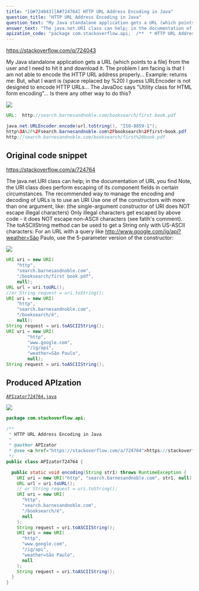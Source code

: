 ```yaml
---
title: "[Q#724043][A#724764] HTTP URL Address Encoding in Java"
question_title: "HTTP URL Address Encoding in Java"
question_text: "My Java standalone application gets a URL (which points to a file) from the user and I need to hit it and download it. The problem I am facing is that I am not able to encode the HTTP URL address properly... Example: returns me: But, what I want is (space replaced by %20) I guess URLEncoder is not designed to encode HTTP URLs... The JavaDoc says \"Utility class for HTML form encoding\"... Is there any other way to do this?"
answer_text: "The java.net.URI class can help; in the documentation of URL you find Note, the URI class does perform escaping of its component fields in certain circumstances. The recommended way to manage the encoding and decoding of URLs is to use an URI Use one of the constructors with more than one argument, like: (the single-argument constructor of URI does NOT escape illegal characters) Only illegal characters get escaped by above code - it does NOT escape non-ASCII characters (see fatih's comment). The toASCIIString method can be used to get a String only with US-ASCII characters: For an URL with a query like http://www.google.com/ig/api?weather=São Paulo, use the 5-parameter version of the constructor:"
apization_code: "package com.stackoverflow.api;  /**  * HTTP URL Address Encoding in Java  *  * @author APIzator  * @see <a href=\"https://stackoverflow.com/a/724764\">https://stackoverflow.com/a/724764</a>  */ public class APIzator724764 {    public static void encoding(String str1) throws RuntimeException {     URI uri = new URI(\"http\", \"search.barnesandnoble.com\", str1, null);     URL url = uri.toURL();     // or String request = uri.toString();     URI uri = new URI(       \"http\",       \"search.barnesandnoble.com\",       \"/booksearch/é\",       null     );     String request = uri.toASCIIString();     URI uri = new URI(       \"http\",       \"www.google.com\",       \"/ig/api\",       \"weather=São Paulo\",       null     );     String request = uri.toASCIIString();   } }"
---
```


https://stackoverflow.com/q/724043

My Java standalone application gets a URL (which points to a file) from the user and I need to hit it and download it. The problem I am facing is that I am not able to encode the HTTP URL address properly...
Example:
returns me:
But, what I want is
(space replaced by %20)
I guess URLEncoder is not designed to encode HTTP URLs... The JavaDoc says &quot;Utility class for HTML form encoding&quot;... Is there any other way to do this?


<div class="code-logo"><img src="/stackoverflow.png" /></div>

```java
URL:  http://search.barnesandnoble.com/booksearch/first book.pdf

java.net.URLEncoder.encode(url.toString(), "ISO-8859-1");
http%3A%2F%2Fsearch.barnesandnoble.com%2Fbooksearch%2Ffirst+book.pdf
http://search.barnesandnoble.com/booksearch/first%20book.pdf
```


## Original code snippet

https://stackoverflow.com/a/724764

The java.net.URI class can help; in the documentation of URL you find
Note, the URI class does perform escaping of its component fields in certain circumstances. The recommended way to manage the encoding and decoding of URLs is to use an URI
Use one of the constructors with more than one argument, like:
(the single-argument constructor of URI does NOT escape illegal characters)
Only illegal characters get escaped by above code - it does NOT escape non-ASCII characters (see fatih&#x27;s comment).
The toASCIIString method can be used to get a String only with US-ASCII characters:
For an URL with a query like http://www.google.com/ig/api?weather=São Paulo, use the 5-parameter version of the constructor:

<div class="code-logo"><img src="/stackoverflow.png" /></div>

```java
URI uri = new URI(
    "http", 
    "search.barnesandnoble.com", 
    "/booksearch/first book.pdf",
    null);
URL url = uri.toURL();
//or String request = uri.toString();
URI uri = new URI(
    "http", 
    "search.barnesandnoble.com", 
    "/booksearch/é",
    null);
String request = uri.toASCIIString();
URI uri = new URI(
        "http", 
        "www.google.com", 
        "/ig/api",
        "weather=São Paulo",
        null);
String request = uri.toASCIIString();
```

## Produced APIzation

[`APIzator724764.java`](https://github.com/pasqualesalza/apization-temp-data/raw/master/search/APIzator724764.java)

<div class="code-logo"><img src="/apizator.png" /></div>

```java
package com.stackoverflow.api;

/**
 * HTTP URL Address Encoding in Java
 *
 * @author APIzator
 * @see <a href="https://stackoverflow.com/a/724764">https://stackoverflow.com/a/724764</a>
 */
public class APIzator724764 {

  public static void encoding(String str1) throws RuntimeException {
    URI uri = new URI("http", "search.barnesandnoble.com", str1, null);
    URL url = uri.toURL();
    // or String request = uri.toString();
    URI uri = new URI(
      "http",
      "search.barnesandnoble.com",
      "/booksearch/é",
      null
    );
    String request = uri.toASCIIString();
    URI uri = new URI(
      "http",
      "www.google.com",
      "/ig/api",
      "weather=São Paulo",
      null
    );
    String request = uri.toASCIIString();
  }
}

```